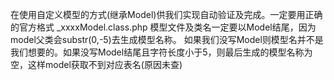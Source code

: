 在使用自定义模型的方式(继承Model)供我们实现自动验证及完成。一定要用正确的官方格式 _xxxxModel.class.php
模型文件及类名一定要以Model结尾，因为model父类会substr(0,-5)去生成模型名称。
如果我们没写Model则模型名并不是我们想要的。如果没写Model结尾且字符长度小于5，则最后生成的模型名称为空，这样model获取不到对应表名(原因未查)